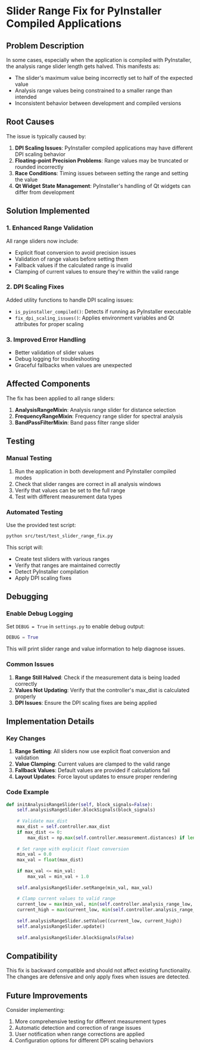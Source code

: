 # Slider Range Fix for PyInstaller Compiled Applications

## Problem Description

In some cases, especially when the application is compiled with PyInstaller, the analysis range slider length gets halved. This manifests as:

- The slider's maximum value being incorrectly set to half of the expected value
- Analysis range values being constrained to a smaller range than intended
- Inconsistent behavior between development and compiled versions

## Root Causes

The issue is typically caused by:

1. **DPI Scaling Issues**: PyInstaller compiled applications may have different DPI scaling behavior
2. **Floating-point Precision Problems**: Range values may be truncated or rounded incorrectly
3. **Race Conditions**: Timing issues between setting the range and setting the value
4. **Qt Widget State Management**: PyInstaller's handling of Qt widgets can differ from development

## Solution Implemented

### 1. Enhanced Range Validation

All range sliders now include:
- Explicit float conversion to avoid precision issues
- Validation of range values before setting them
- Fallback values if the calculated range is invalid
- Clamping of current values to ensure they're within the valid range

### 2. DPI Scaling Fixes

Added utility functions to handle DPI scaling issues:
- `is_pyinstaller_compiled()`: Detects if running as PyInstaller executable
- `fix_dpi_scaling_issues()`: Applies environment variables and Qt attributes for proper scaling

### 3. Improved Error Handling

- Better validation of slider values
- Debug logging for troubleshooting
- Graceful fallbacks when values are unexpected

## Affected Components

The fix has been applied to all range sliders:

1. **AnalysisRangeMixin**: Analysis range slider for distance selection
2. **FrequencyRangeMixin**: Frequency range slider for spectral analysis
3. **BandPassFilterMixin**: Band pass filter range slider

## Testing

### Manual Testing

1. Run the application in both development and PyInstaller compiled modes
2. Check that slider ranges are correct in all analysis windows
3. Verify that values can be set to the full range
4. Test with different measurement data types

### Automated Testing

Use the provided test script:

```bash
python src/test/test_slider_range_fix.py
```

This script will:
- Create test sliders with various ranges
- Verify that ranges are maintained correctly
- Detect PyInstaller compilation
- Apply DPI scaling fixes

## Debugging

### Enable Debug Logging

Set `DEBUG = True` in `settings.py` to enable debug output:

```python
DEBUG = True
```

This will print slider range and value information to help diagnose issues.

### Common Issues

1. **Range Still Halved**: Check if the measurement data is being loaded correctly
2. **Values Not Updating**: Verify that the controller's max_dist is calculated properly
3. **DPI Issues**: Ensure the DPI scaling fixes are being applied

## Implementation Details

### Key Changes

1. **Range Setting**: All sliders now use explicit float conversion and validation
2. **Value Clamping**: Current values are clamped to the valid range
3. **Fallback Values**: Default values are provided if calculations fail
4. **Layout Updates**: Force layout updates to ensure proper rendering

### Code Example

```python
def initAnalysisRangeSlider(self, block_signals=False):
    self.analysisRangeSlider.blockSignals(block_signals)
    
    # Validate max_dist
    max_dist = self.controller.max_dist
    if max_dist <= 0:
        max_dist = np.max(self.controller.measurement.distances) if len(self.controller.measurement.distances) > 0 else 1.0
    
    # Set range with explicit float conversion
    min_val = 0.0
    max_val = float(max_dist)
    
    if max_val <= min_val:
        max_val = min_val + 1.0
    
    self.analysisRangeSlider.setRange(min_val, max_val)
    
    # Clamp current values to valid range
    current_low = max(min_val, min(self.controller.analysis_range_low, max_val))
    current_high = max(current_low, min(self.controller.analysis_range_high, max_val))
    
    self.analysisRangeSlider.setValue((current_low, current_high))
    self.analysisRangeSlider.update()
    
    self.analysisRangeSlider.blockSignals(False)
```

## Compatibility

This fix is backward compatible and should not affect existing functionality. The changes are defensive and only apply fixes when issues are detected.

## Future Improvements

Consider implementing:
1. More comprehensive testing for different measurement types
2. Automatic detection and correction of range issues
3. User notification when range corrections are applied
4. Configuration options for different DPI scaling behaviors 